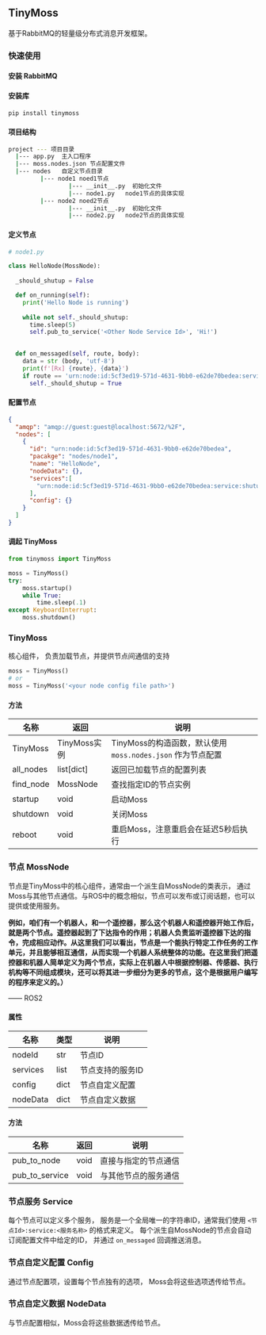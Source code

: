 ## TinyMoss

基于RabbitMQ的轻量级分布式消息开发框架。

### 快速使用

#### 安装 RabbitMQ

#### 安装库
```bash
pip install tinymoss
```

#### 项目结构

```bash
project --- 项目目录
  |--- app.py  主入口程序
  |--- moss.nodes.json 节点配置文件
  |--- nodes   自定义节点目录
         |--- node1 noed1节点
                 |--- __init__.py  初始化文件
                 |--- node1.py   node1节点的具体实现
         |--- node2 noed2节点
                 |--- __init__.py  初始化文件
                 |--- node2.py   node2节点的具体实现
```

#### 定义节点

```python
# node1.py

class HelloNode(MossNode):
  
  _should_shutup = False

  def on_running(self):
    print('Hello Node is running')
  
    while not self._should_shutup:
      time.sleep(5)
      self.pub_to_service('<Other Node Service Id>', 'Hi!')

    
  def on_messaged(self, route, body):
    data = str (body, 'utf-8')
    print(f'[Rx] {route}, {data}')
    if route == 'urn:node:id:5cf3ed19-571d-4631-9bb0-e62de70bedea:service:shutup':
      self._should_shutup = True
```

#### 配置节点 

```json
{
  "amqp": "amqp://guest:guest@localhost:5672/%2F",
  "nodes": [
    {
      "id": "urn:node:id:5cf3ed19-571d-4631-9bb0-e62de70bedea",
      "pacakge": "nodes/node1",
      "name": "HelloNode",
      "nodeData": {},
      "services":[
        "urn:node:id:5cf3ed19-571d-4631-9bb0-e62de70bedea:service:shutup"
      ],
      "config": {}
    }
  ]
}
```


#### 调起 TinyMoss
```python
from tinymoss import TinyMoss

moss = TinyMoss()
try:
    moss.startup()
    while True:
        time.sleep(.1)
except KeyboardInterrupt:
    moss.shutdown()
```

### TinyMoss

核心组件， 负责加载节点，并提供节点间通信的支持

```python
moss = TinyMoss()
# or
moss = TinyMoss('<your node config file path>')
```

#### 方法
| 名称 | 返回 | 说明|
|----|----|----|
| TinyMoss | TinyMoss实例 | TinyMoss的构造函数，默认使用 ```moss.nodes.json``` 作为节点配置 |
| all_nodes | list[dict] | 返回已加载节点的配置列表 |
| find_node | MossNode | 查找指定ID的节点实例 |
| startup | void | 启动Moss |
| shutdown | void | 关闭Moss |
| reboot | void | 重启Moss，注意重启会在延迟5秒后执行 |


### 节点 MossNode

节点是TinyMoss中的核心组件，通常由一个派生自MossNode的类表示， 通过Moss与其他节点通信。与ROS中的概念相似，节点可以发布或订阅话题，也可以提供或使用服务。

**例如，咱们有一个机器人，和一个遥控器，那么这个机器人和遥控器开始工作后，就是两个节点。遥控器起到了下达指令的作用；机器人负责监听遥控器下达的指令，完成相应动作。从这里我们可以看出，节点是一个能执行特定工作任务的工作单元，并且能够相互通信，从而实现一个机器人系统整体的功能。在这里我们把遥控器和机器人简单定义为两个节点，实际上在机器人中根据控制器、传感器、执行机构等不同组成模块，还可以将其进一步细分为更多的节点，这个是根据用户编写的程序来定义的。）**

—— ROS2

#### 属性

| 名称 | 类型 | 说明|
|----|----|----|
| nodeId | str | 节点ID |
| services | list | 节点支持的服务ID |
| config | dict | 节点自定义配置 |
| nodeData | dict | 节点自定义数据 |

#### 方法

| 名称 | 返回 | 说明|
|----|----|----|
| pub_to_node | void | 直接与指定的节点通信 |
| pub_to_service | void | 与其他节点的服务通信 |

### 节点服务 Service

每个节点可以定义多个服务， 服务是一个全局唯一的字符串ID，通常我们使用 ``` <节点Id>:service:<服务名称> ``` 的格式来定义。 每个派生自MossNode的节点会自动订阅配置文件中给定的ID， 并通过 ```on_messaged``` 回调推送消息。

### 节点自定义配置 Config

通过节点配置项，设置每个节点独有的选项， Moss会将这些选项透传给节点。

### 节点自定义数据 NodeData

与节点配置相似，Moss会将这些数据透传给节点。